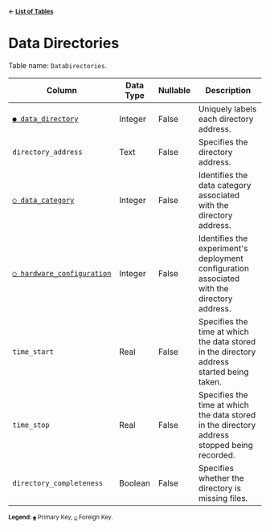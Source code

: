 <sup>**← [List of Tables](../../README.md/#Metadatabase-Schema)**</sup>

# Data Directories

Table name: `DataDirectories`.

| Column                                                   | Data Type | Nullable | Description                                                                                  |
| -------------------------------------------------------- | --------- | -------- | -------------------------------------------------------------------------------------------- |
| [`● data_directory`](data_directories.md)                | Integer   | False    | Uniquely labels each directory address.                                                      |
| `directory_address`                                      | Text      | False    | Specifies the directory address.                                                             |
| [`○ data_category`](data_categories.md)                  | Integer   | False    | Identifies the data category associated with the directory address.                          |
| [`○ hardware_configuration`](hardware_configurations.md) | Integer   | False    | Identifies the experiment's deployment configuration associated with the directory address.  |
| `time_start`                                             | Real      | False    | Specifies the time at which the data stored in the directory address started being taken.    |
| `time_stop`                                              | Real      | False    | Specifies the time at which the data stored in the directory address stopped being recorded. |
| `directory_completeness`                                 | Boolean   | False    | Specifies whether the directory is missing files.                                            |

<sup>**Legend**: [`●`](data_directories.md) Primary Key, [`○`](data_directories.md) Foreign Key.</sup>
